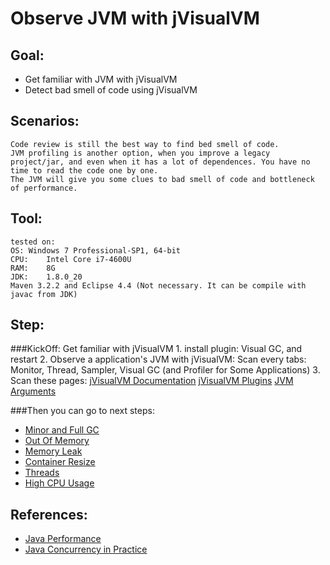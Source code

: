 Observe JVM with jVisualVM
==
Goal:
--
* Get familiar with JVM with jVisualVM
* Detect bad smell of code using jVisualVM

Scenarios:
--
	Code review is still the best way to find bed smell of code.
	JVM profiling is another option, when you improve a legacy project/jar, and even when it has a lot of dependences. You have no time to read the code one by one.
	The JVM will give you some clues to bad smell of code and bottleneck of performance.

Tool:
--
	tested on:
	OS:	Windows 7 Professional-SP1, 64-bit
	CPU:	Intel Core i7-4600U
	RAM:	8G
	JDK:	1.8.0_20
	Maven 3.2.2 and Eclipse 4.4 (Not necessary. It can be compile with javac from JDK)


Step:
--
###KickOff: Get familiar with jVisualVM
	1. install plugin: Visual GC, and restart
	2. Observe a application's JVM with jVisualVM:
		Scan every tabs:
			Monitor, Thread, Sampler, Visual GC (and Profiler for Some Applications)
	3. Scan these pages:
		[jVisualVM Documentation](http://visualvm.java.net/docindex.html)
		[jVisualVM Plugins](http://visualvm.java.net/plugins.html)
		[JVM Arguments](http://docs.oracle.com/javase/8/docs/technotes/tools/windows/java.html)

###Then you can go to next steps:

* [Minor and Full GC](src/main/java/ybs/gc/minorAndFull/README.md)
* [Out Of Memory](src/main/java/ybs/gc/oom/README.md)
* [Memory Leak](src/main/java/ybs/gc/memoryLeak/README.md)
* [Container Resize](src/main/java/ybs/gc/resize/README.md)
* [Threads](src/main/java/ybs/gc/thread/README.md)
* [High CPU Usage](src/main/java/ybs/gc/cpu/README.md)

References:
--
* [Java Performance](http://www.informit.com/store/java-performance-9780137142521)
* [Java Concurrency in Practice](http://www.informit.com/store/java-concurrency-in-practice-9780321349606)
